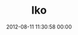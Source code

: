 ---
title: "Iko"
date: 2012-08-11 11:30:58 00:00
permalink: /steww
twitter: ""
likes: [1237]
id: 1288
gravatar: "http://www.gravatar.com/avatar/649291f63e77fa11113500f76852631e"
---